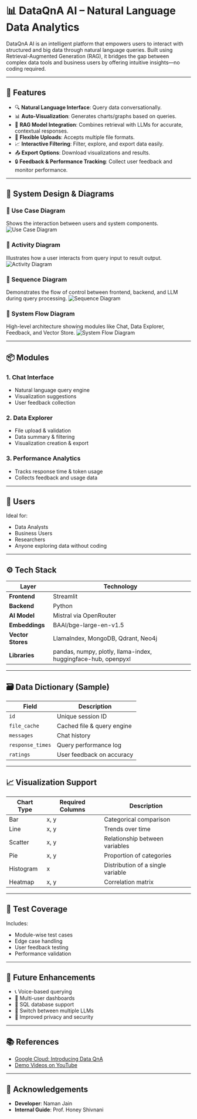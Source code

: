 # 📊 DataQnA AI – Natural Language Data Analytics

DataQnA AI is an intelligent platform that empowers users to interact with structured and big data through natural language queries. Built using Retrieval-Augmented Generation (RAG), it bridges the gap between complex data tools and business users by offering intuitive insights—no coding required.

---

## 🚀 Features

- 🔍 **Natural Language Interface**: Query data conversationally.
- 📊 **Auto-Visualization**: Generates charts/graphs based on queries.
- 🧠 **RAG Model Integration**: Combines retrieval with LLMs for accurate, contextual responses.
- 📁 **Flexible Uploads**: Accepts multiple file formats.
- 📈 **Interactive Filtering**: Filter, explore, and export data easily.
- 📤 **Export Options**: Download visualizations and results.
- 🔒 **Feedback & Performance Tracking**: Collect user feedback and monitor performance.

---

## 📐 System Design & Diagrams

### 🔷 Use Case Diagram
Shows the interaction between users and system components.
![Use Case Diagram](images/use_case_diagram.png)

### 🔄 Activity Diagram
Illustrates how a user interacts from query input to result output.
![Activity Diagram](images/activity_diagram.png)

### 🔁 Sequence Diagram
Demonstrates the flow of control between frontend, backend, and LLM during query processing.
![Sequence Diagram](images/sequence_diagram.png)

### 🧠 System Flow Diagram
High-level architecture showing modules like Chat, Data Explorer, Feedback, and Vector Store.
![System Flow Diagram](images/System_flow_diagram.png)

---

## 📦 Modules

### 1. Chat Interface
- Natural language query engine
- Visualization suggestions
- User feedback collection

### 2. Data Explorer
- File upload & validation
- Data summary & filtering
- Visualization creation & export

### 3. Performance Analytics
- Tracks response time & token usage
- Collects feedback and usage data

---

## 👥 Users

Ideal for:
- Data Analysts  
- Business Users  
- Researchers  
- Anyone exploring data without coding  

---

## ⚙️ Tech Stack

| Layer        | Technology                              |
|--------------|------------------------------------------|
| **Frontend** | Streamlit                                |
| **Backend**  | Python                                    |
| **AI Model** | Mistral via OpenRouter                   |
| **Embeddings** | BAAI/bge-large-en-v1.5                |
| **Vector Stores** | LlamaIndex, MongoDB, Qdrant, Neo4j |
| **Libraries** | pandas, numpy, plotly, llama-index, huggingface-hub, openpyxl |

---

## 🗃️ Data Dictionary (Sample)

| Field          | Description                        |
|----------------|------------------------------------|
| `id`           | Unique session ID                  |
| `file_cache`   | Cached file & query engine         |
| `messages`     | Chat history                       |
| `response_times` | Query performance log           |
| `ratings`      | User feedback on accuracy          |

---

## 📈 Visualization Support

| Chart Type | Required Columns | Description                      |
|------------|------------------|----------------------------------|
| Bar        | x, y             | Categorical comparison           |
| Line       | x, y             | Trends over time                 |
| Scatter    | x, y             | Relationship between variables   |
| Pie        | x, y             | Proportion of categories         |
| Histogram  | x                | Distribution of a single variable|
| Heatmap    | x, y             | Correlation matrix               |

---

## 🧪 Test Coverage

Includes:
- Module-wise test cases  
- Edge case handling  
- User feedback testing  
- Performance validation

---

## 🔮 Future Enhancements

- 📞 Voice-based querying  
- 👥 Multi-user dashboards  
- 🧩 SQL database support  
- 🔁 Switch between multiple LLMs  
- 🔐 Improved privacy and security  

---

## 📚 References

- [Google Cloud: Introducing Data QnA](https://cloud.google.com/blog/products/data-analytics/introducing-data-qna)
- [Demo Videos on YouTube](https://youtu.be/30_0j0XYOas)

---

## 🙏 Acknowledgements

- **Developer**: Naman Jain  
- **Internal Guide**: Prof. Honey Shivnani
